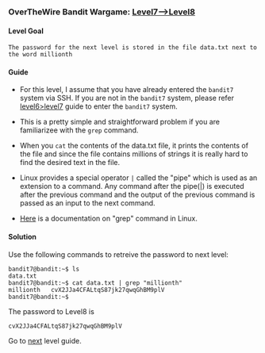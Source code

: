 ### OverTheWire Bandit Wargame: [Level7-->Level8](https://overthewire.org/wargames/bandit/bandit8.html)

#### Level Goal

`The password for the next level is stored in the file data.txt next to the word millionth`

#### Guide

* For this level, I assume that you have already entered the `bandit7` system via SSH. If you are not in the `bandit7` system, please refer [level6>level7](https://github.com/jugnumisal/Overthewire-Bandit-Wargame-Solution/blob/master/Level6-%3ELevel7.md) guide to enter the `bandit7` system.

* This is a pretty simple and straightforward problem if you are familiarizee with the `grep` command.

* When you `cat` the contents of the data.txt file, it prints the contents of the file and since the file contains millions of strings it is really hard to find the desired text in the file.

* Linux provides a special operator `|` called the "pipe" which is used as an extension to a command. Any command after the pipe(|) is executed after the previous command and the output of the previous command is passed as an input to the next command.

* [Here](https://ss64.com/bash/grep.html) is a documentation on "grep" command in Linux.
 
#### Solution

Use the following commands to retreive the password to next level:

```shell
bandit7@bandit:~$ ls
data.txt
bandit7@bandit:~$ cat data.txt | grep "millionth"
millionth	cvX2JJa4CFALtqS87jk27qwqGhBM9plV
bandit7@bandit:~$ 
```

The password to Level8 is
```shell
cvX2JJa4CFALtqS87jk27qwqGhBM9plV
```

Go to [next](https://github.com/jugnumisal/Overthewire-Bandit-Wargame-Solution/blob/master/Level8-%3ELevel9.md) level guide.